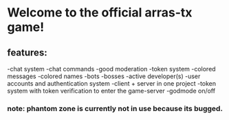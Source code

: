 # Welcome to the official arras-tx game!
## features:
-chat system
-chat commands
-good moderation
-token system
-colored messages
-colored names
-bots
-bosses
-active developer(s)
-user accounts and authentication system
-client + server in one project
-token system with token verification to enter the game-server
-godmode on/off



### note: phantom zone is currently not in use because its bugged.